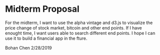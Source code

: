 # Midterm Proposal
For the midterm, I want to use the alpha vintage and d3.js to visualize the price change of stock market, bitcoin and other end points. If I have enought time, I want users able to search different end points. I hope I can use it to build a financial app in the fture. 

Bohan Chen
2/28/2019